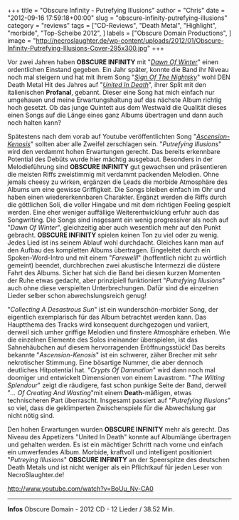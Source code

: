 +++
title = "Obscure Infinity - Putrefying Illusions"
author = "Chris"
date = "2012-09-16 17:59:18+00:00"
slug = "obscure-infinity-putrefying-illusions"
category = "reviews"
tags = ["CD-Reviews", "Death Metal", "Highlight", "morbide", "Top-Scheibe 2012", ]
labels = ["Obscure Domain Productions", ]
image = "http://necroslaughter.de/wp-content/uploads/2012/01/Obscure-Infinity-Putrefying-Illusions-Cover-295x300.jpg"
+++

Vor zwei Jahren haben **OBSCURE INFINITY** mit "<a href="http://necroslaughter.de/2010/09/obscure-infinity-dawn-of-winter/" title="Obscure Infinity – Dawn Of Winter">_Dawn Of Winter_</a>" einen ordentlichen Einstand gegeben. Ein Jahr später, konnte die Band ihr Niveau noch mal steigern und hat mit ihrem Song "<a href="http://www.youtube.com/watch?v=V3pe-pLCFQA">_Sign Of The Nightsky_</a>" wohl DEN Death Metal Hit des Jahres auf "<a href="http://necroslaughter.de/2011/07/profanal-obscure-infinity-united-in-death/" title="Profanal / Obscure Infinity – United In Death">_United In Death_</a>", ihrer Split mit den italienischen **Profanal**, gebannt. Dieser eine Song hat mich einfach nur umgehauen und meine Erwartungshaltung auf das nächste Album richtig hoch gesetzt. Ob das junge Quintett aus dem Westwald die Qualität dieses einen Songs auf die Länge eines ganz Albums übertragen und dann auch noch halten kann?

Spätestens nach dem vorab auf Youtube veröffentlichten Song "<a href="http://www.youtube.com/watch?v=BoUu_Nv-CA0">_Ascension-Kenosis_</a>" sollten aber alle Zweifel zerschlagen sein. "_Putrefying Illusions_" wird den verdammt hohen Erwartungen gerecht. Das bereits erkennbare Potential des Debüts wurde hier mächtig ausgebaut. Besonders in der Melodieführung sind **OBSCURE INFINITY** gut gewachsen und präsentieren die meisten Riffs zweistimmig mit verdammt packenden Melodien. Ohne jemals cheesy zu wirken, ergänzen die Leads die morbide Atmosphäre des Albums um eine gewisse Griffigkeit. Die Songs bleiben einfach im Ohr und haben einen wiedererkennbaren Charakter. Ergänzt werden die Riffs durch die göttlichen Soli, die voller Hingabe und mit dem richtigen Feeling gespielt werden.
Eine eher weniger auffällige Weiterentwicklung erfuhr auch das Songwriting. Die Songs sind insgesamt ein wenig progressiver als noch auf "_Dawn Of Winter_", gleichzeitig aber auch wesentlich mehr auf den Punkt gebracht. **OBSCURE INFINITY** spielen keinen Ton zu viel oder zu wenig. Jedes Lied ist ins seinem Ablauf wohl durchdacht. Gleiches kann man auf den Aufbau des kompletten Albums übertragen. Eingeleitet durch ein Spoken-Word-Intro und mit einem "_Farewelll_" (hoffentlich nicht zu wörtlich gemeint) beendet, durchbrechen zwei akustische Intermezzi die düstere Fahrt des Albums. Sicher hat sich die Band bei diesen kurzen Momenten der Ruhe etwas gedacht, aber prinzipiell funktioniert "_Putrefying Illusions_" auch ohne diese verspielten Unterbrechungen. Dafür sind die einzelnen Lieder selber schon abwechslungsreich genug!

"_Collecting A Desastrous Sun_" ist ein wunderschön-morbider Song, der eigentlich exemplarisch für das Album betrachtet werden kann. Das Hauptthema des Tracks wird konsequent durchgezogen und variiert, derweil sich umher griffige Melodien und finstere Atmosphäre erheben. Wie die einzelnen Elemente des Solos ineinander überspielen, ist das Sahnehäubchen auf diesem hervorragenden Eröffnungsstück! Das bereits bekannte "_Ascension-Kenosis_" ist ein schwerer, zäher Brecher mit sehr nekrotischer Stimmung. Eine bösartige Nummer, die aber dennoch deutliches Hitpotential hat. "_Crypts Of Damnation_" wird dann noch mal doomiger und entwickelt Dimensionen von einem Lavastrom. "_The Wilting Splendour_" zeigt die räudigere, fast schon punkige Seite der Band, derweil "_... Of Creating And Wasting_"mit einem **Death**-mäßigen, etwas technischeren Part überrascht. Insgesamt passiert auf "_Putrefying Illusions_" so viel, dass die geklimperten Zwischenspiele für die Abwechslung gar nicht nötig sind.

Den hohen Erwartungen wurden **OBSCURE INFINITY** mehr als gerecht. Das Niveau des Appetizers "United In Death" konnte auf Albumlänge übertragen und gehalten werden. Es ist ein mächtiger Schritt nach vorne und einfach ein umwerfendes Album. Morbide, kraftvoll und intelligent positioniert "_Putreying Illusions_" **OBSCURE INFINITY** an der Speerspitze des deutschen Death Metals und ist nicht weniger als ein Pflichtkauf für jeden Leser von NecroSlaughter.de!

http://www.youtube.com/watch?v=BoUu_Nv-CA0



---
**Infos**
Obscure Domain - 2012
CD - 12 Lieder / 38.52 Min.
